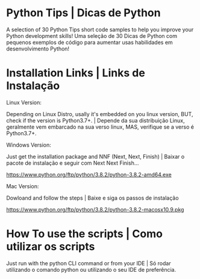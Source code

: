 # Python Tips | Dicas de Python
A selection of 30 Python Tips short code samples to help you improve your Python development skills!
Uma seleção de 30 Dicas de Python com pequenos exemplos de código para aumentar usas habilidades em desenvolvimento Python!


# Installation Links | Links de Instalação

Linux Version:

Depending on Linux Distro, usally it's embedded on you linux version, BUT, check if the version is Python3.7+. | Depende da sua distribuição Linux, geralmente vem embarcado na sua verso linux, MAS, verifique se a verso é Python3.7+.

Windows Version:

Just get the installation package and NNF (Next, Next, Finish) | Baixar o pacote de instalação e seguir com Next Next Finish...

https://www.python.org/ftp/python/3.8.2/python-3.8.2-amd64.exe

Mac Version:

Dowloand and follow the steps | Baixe e siga os passos de instalação

https://www.python.org/ftp/python/3.8.2/python-3.8.2-macosx10.9.pkg


# How To use the scripts | Como utilizar os scripts

Just run with the python CLI command or from your IDE | Só rodar utilizando o comando python ou utilizando o seu IDE de preferência.

